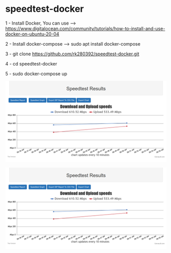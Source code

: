 # speedtest-docker
1 - Install Docker, You can use --> https://www.digitalocean.com/community/tutorials/how-to-install-and-use-docker-on-ubuntu-20-04 

2 - Install docker-compose --> sudo apt install docker-compose

3 - git clone https://github.com/rk280392/speedtest-docker.git

4 - cd speedtest-docker

5 - sudo docker-compose up

![Image of speedtest_graph](speedtest-graph.png)

![Image of speedtest_report](speedtest-graph.png)
